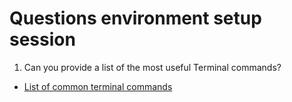 # Questions environment setup session

1. Can you provide a list of the most useful Terminal commands?

* [List of common terminal commands](https://purplemonkeydishwasher.co.uk/ubuntu-terminal-commands/)